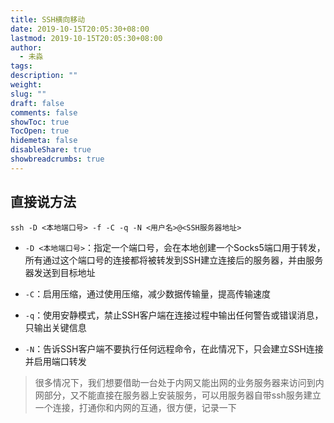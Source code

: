 ```yaml
---
title: SSH横向移动
date: 2019-10-15T20:05:30+08:00
lastmod: 2019-10-15T20:05:30+08:00
author:
  - 未淼
tags: 
description: ""
weight: 
slug: ""
draft: false
comments: false
showToc: true
TocOpen: true
hidemeta: false
disableShare: true
showbreadcrumbs: true
---
```




## 直接说方法


```
ssh -D <本地端口号> -f -C -q -N <用户名>@<SSH服务器地址>
```


- `-D <本地端口号>`：指定一个端口号，会在本地创建一个Socks5端口用于转发，所有通过这个端口号的连接都将被转发到SSH建立连接后的服务器，并由服务器发送到目标地址
    
- `-C`：启用压缩，通过使用压缩，减少数据传输量，提高传输速度
    
- `-q`：使用安静模式，禁止SSH客户端在连接过程中输出任何警告或错误消息，只输出关键信息
    
- `-N`：告诉SSH客户端不要执行任何远程命令，在此情况下，只会建立SSH连接并启用端口转发

> 很多情况下，我们想要借助一台处于内网又能出网的业务服务器来访问到内网部分，又不能直接在服务器上安装服务，可以用服务器自带ssh服务建立一个连接，打通你和内网的互通，很方便，记录一下
